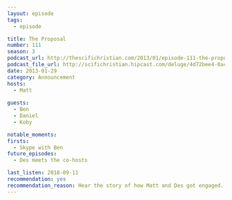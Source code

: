 ```yaml
---
layout: episode
tags:
  - episode

title: The Proposal
number: 111
season: 3
podcast_url: http://thescifichristian.com/2013/01/episode-111-the-proposal/
podcast_file_url: http://scifichristian.hipcast.com/deluge/4d72bee4-0acd-75ea-cbd6-c3766daf8f4d.mp3
date: 2013-01-29
category: Announcement
hosts:
  - Matt
 
guests:
  - Ben
  - Daniel
  - Koby

notable_moments:
firsts:
  - Skype with Ben 
future_episodes:
  - Des meets the co-hosts

last_listen: 2018-09-11
recommendation: yes
recommendation_reason: Hear the story of how Matt and Des got engaged.
---
```

